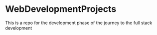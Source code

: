 # WebDevelopmentProjects
This is a repo for the development phase of the journey to the full stack development
